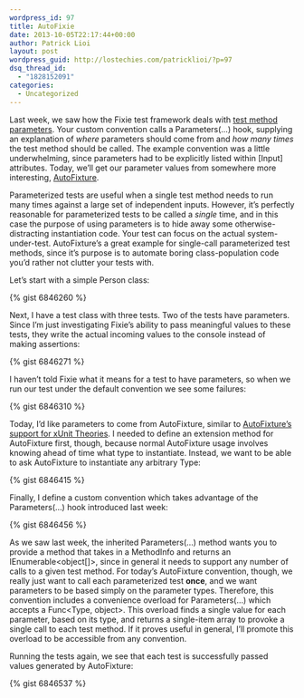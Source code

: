 ```yaml
---
wordpress_id: 97
title: AutoFixie
date: 2013-10-05T22:17:44+00:00
author: Patrick Lioi
layout: post
wordpress_guid: http://lostechies.com/patricklioi/?p=97
dsq_thread_id:
  - "1828152091"
categories:
  - Uncategorized
---
```

Last week, we saw how the Fixie test framework deals with [test method parameters](https://lostechies.com/patricklioi/2013/09/27/a-swiss-army-katana/). Your custom convention calls a Parameters(&#8230;) hook, supplying an explanation of _where_ parameters should come from and _how many times_ the test method should be called. The example convention was a little underwhelming, since parameters had to be explicitly listed within [Input] attributes. Today, we&#8217;ll get our parameter values from somewhere more interesting, [AutoFixture](https://github.com/AutoFixture/AutoFixture).

Parameterized tests are useful when a single test method needs to run many times against a large set of independent inputs. However, it&#8217;s perfectly reasonable for parameterized tests to be called a _single_ time, and in this case the purpose of using parameters is to hide away some otherwise-distracting instantiation code. Your test can focus on the actual system-under-test. AutoFixture&#8217;s a great example for single-call parameterized test methods, since it&#8217;s purpose is to automate boring class-population code you&#8217;d rather not clutter your tests with.

Let&#8217;s start with a simple Person class:
  
{% gist 6846260 %}

Next, I have a test class with three tests. Two of the tests have parameters. Since I&#8217;m just investigating Fixie&#8217;s ability to pass meaningful values to these tests, they write the actual incoming values to the console instead of making assertions:
  
{% gist 6846271 %}

I haven&#8217;t told Fixie what it means for a test to have parameters, so when we run our test under the default convention we see some failures:
  
{% gist 6846310 %}

Today, I&#8217;d like parameters to come from AutoFixture, similar to [AutoFixture&#8217;s support for xUnit Theories](http://blog.ploeh.dk/2010/10/08/AutoDataTheorieswithAutoFixture/). I needed to define an extension method for AutoFixture first, though, because normal AutoFixture usage involves knowing ahead of time what type to instantiate. Instead, we want to be able to ask AutoFixture to instantiate any arbitrary Type:
  
{% gist 6846415 %}

Finally, I define a custom convention which takes advantage of the Parameters(&#8230;) hook introduced last week:
  
{% gist 6846456 %}

As we saw last week, the inherited Parameters(&#8230;) method wants you to provide a method that takes in a MethodInfo and returns an IEnumerable<object[]>, since in general it needs to support any number of calls to a given test method. For today&#8217;s AutoFixture convention, though, we really just want to call each parameterized test **once**, and we want parameters to be based simply on the parameter types. Therefore, this convention includes a convenience overload for Parameters(&#8230;) which accepts a Func<Type, object>. This overload finds a single value for each parameter, based on its type, and returns a single-item array to provoke a single call to each test method. If it proves useful in general, I&#8217;ll promote this overload to be accessible from any convention.

Running the tests again, we see that each test is successfully passed values generated by AutoFixture:
  
{% gist 6846537 %}